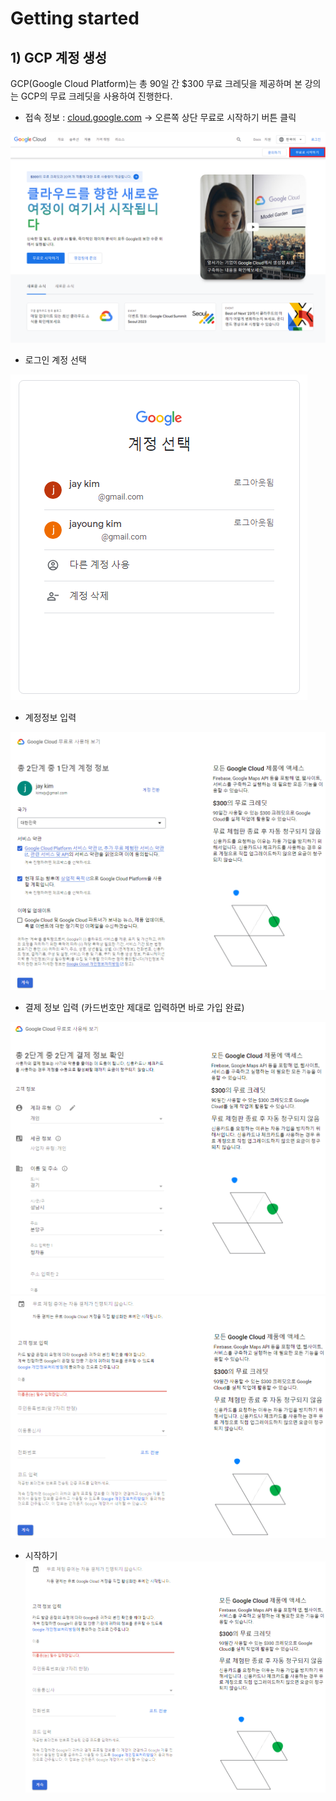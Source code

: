 # Getting started



## 1) GCP 계정 생성

GCP(Google Cloud Platform)는 총 90일 간 $300 무료 크레딧을 제공하며 본 강의는 GCP의 무료 크레딧을 사용하여 진행한다.

* 접속 정보 : [cloud.google.com](https://cloud.google.com)  -> 오른쪽 상단 무료로 시작하기 버튼 클릭

<img src="assets\image-20231019224242526.png">

* 로그인 계정 선택

<img src="assets\image-20231019224434037.png">



* 계정정보 입력

<img src="assets\image-20231019225444624.png">

* 결제 정보 입력 (카드번호만 제대로 입력하면 바로 가입 완료)

<img src="assets\image-20231019225613485.png">

<img src="assets\image-20231019225730300.png">



* 시작하기
  <img src="assets\image-20231019225730300.png">

